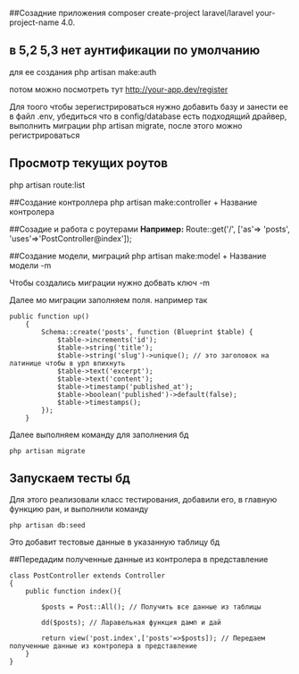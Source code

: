 ##Созадние приложения
composer create-project laravel/laravel your-project-name 4.0.

## в 5,2 5,3 нет аунтификации по умолчанию
для ее создания
php artisan make:auth

потом можно посмотреть тут
http://your-app.dev/register

Для тоого чтобы зерегистрироваться нужно
добавить базу и занести ее в файл .env, убедиться
что в config/database есть подходящий драйвер, выполнить
миграции php artisan migrate, после этого можно регистрироваться


## Просмотр текущих роутов
php artisan route:list


##Создание контроллера
    php artisan make:controller + Название контролера

##Созадие и работа с роутерами
**Например:** 
    Route::get('/', ['as'=> 'posts', 'uses'=>'PostController@index']);

##Создание модели, миграций
    php artisan make:model + Название модели -m

Чтобы создались миграции нужно добвать ключ -m

Далее мо миграции заполняем поля.
например так

    public function up()
        {
            Schema::create('posts', function (Blueprint $table) {
                $table->increments('id');
                $table->string('title');
                $table->string('slug')->unique(); // это заголовок на латинице чтобы в урл впихнуть
                $table->text('excerpt');
                $table->text('content');
                $table->timestamp('published_at');
                $table->boolean('published')->default(false);
                $table->timestamps();
            });
        }
    
    
Далее выполняем команду для заполнения бд

    php artisan migrate
    
## Запускаем тесты бд
Для этого реализовали класс тестирования, добавили его,
в главную функцию ран, и выполнили команду

    php artisan db:seed

Это добавит тестовые данные в указанную таблицу бд

##Передадим полученные данные из контролера в представление

    class PostController extends Controller
    {
        public function index(){
        
        	$posts = Post::All(); // Получить все данные из таблицы
        	
    	    dd($posts); // Ларавельная функция дамп и дай
    	    
        	return view('post.index',['posts'=>$posts]); // Передаем полученные данные из контролера в представление
        }
    }
